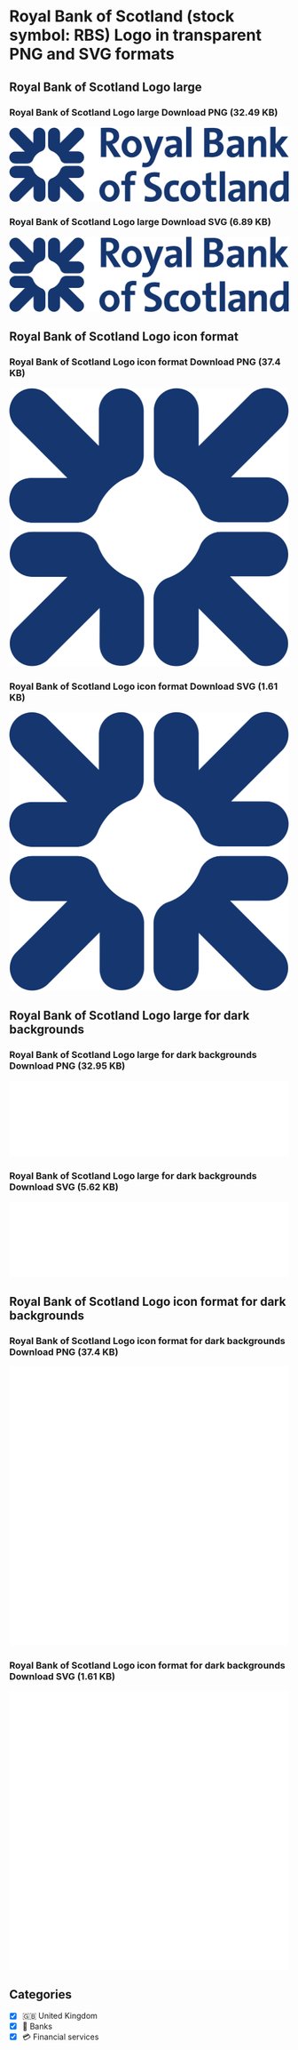 # Royal Bank of Scotland (stock symbol: RBS) Logo in transparent PNG and SVG formats

## Royal Bank of Scotland Logo large

### Royal Bank of Scotland Logo large Download PNG (32.49 KB)

![Royal Bank of Scotland Logo large Download PNG (32.49 KB)](/img/orig/RBS_BIG-322f165a.png)

### Royal Bank of Scotland Logo large Download SVG (6.89 KB)

![Royal Bank of Scotland Logo large Download SVG (6.89 KB)](/img/orig/RBS_BIG-e59ca06e.svg)

## Royal Bank of Scotland Logo icon format

### Royal Bank of Scotland Logo icon format Download PNG (37.4 KB)

![Royal Bank of Scotland Logo icon format Download PNG (37.4 KB)](/img/orig/RBS-640f38ee.png)

### Royal Bank of Scotland Logo icon format Download SVG (1.61 KB)

![Royal Bank of Scotland Logo icon format Download SVG (1.61 KB)](/img/orig/RBS-a041c615.svg)

## Royal Bank of Scotland Logo large for dark backgrounds

### Royal Bank of Scotland Logo large for dark backgrounds Download PNG (32.95 KB)

![Royal Bank of Scotland Logo large for dark backgrounds Download PNG (32.95 KB)](/img/orig/RBS_BIG.D-95039f0c.png)

### Royal Bank of Scotland Logo large for dark backgrounds Download SVG (5.62 KB)

![Royal Bank of Scotland Logo large for dark backgrounds Download SVG (5.62 KB)](/img/orig/RBS_BIG.D-3e5c845d.svg)

## Royal Bank of Scotland Logo icon format for dark backgrounds

### Royal Bank of Scotland Logo icon format for dark backgrounds Download PNG (37.4 KB)

![Royal Bank of Scotland Logo icon format for dark backgrounds Download PNG (37.4 KB)](/img/orig/RBS.D-0e74e871.png)

### Royal Bank of Scotland Logo icon format for dark backgrounds Download SVG (1.61 KB)

![Royal Bank of Scotland Logo icon format for dark backgrounds Download SVG (1.61 KB)](/img/orig/RBS.D-f883c560.svg)



## Categories
- [x] 🇬🇧 United Kingdom
- [x] 🏦 Banks
- [x] 💳 Financial services
